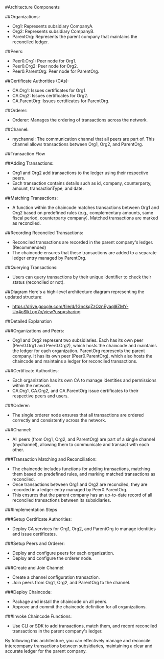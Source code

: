 #Architecture Components

##Organizations:
- Org1: Represents subsidiary CompanyA.
- Org2: Represents subsidiary CompanyB.
- ParentOrg: Represents the parent company that maintains the reconciled ledger.

##Peers:
- Peer0.Org1: Peer node for Org1.
- Peer0.Org2: Peer node for Org2.
- Peer0.ParentOrg: Peer node for ParentOrg.

##Certificate Authorities (CAs):
- CA.Org1: Issues certificates for Org1.
- CA.Org2: Issues certificates for Org2.
- CA.ParentOrg: Issues certificates for ParentOrg.

##Orderer:
- Orderer: Manages the ordering of transactions across the network.

##Channel:
- mychannel: The communication channel that all peers are part of. This channel allows transactions between Org1, Org2, and ParentOrg.

##Transaction Flow

##Adding Transactions:
- Org1 and Org2 add transactions to the ledger using their respective peers.
- Each transaction contains details such as id, company, counterparty, amount, transactionType, and date.

##Matching Transactions:
- A function within the chaincode matches transactions between Org1 and Org2 based on predefined rules (e.g., complementary amounts, same fiscal period, counterparty company).
Matched transactions are marked as reconciled.

##Recording Reconciled Transactions:
- Reconciled transactions are recorded in the parent company's ledger.(Recommended)
- The chaincode ensures that these transactions are added to a separate ledger entry managed by ParentOrg.

##Querying Transactions:
- Users can query transactions by their unique identifier to check their status (reconciled or not).

##Diagram
Here's a high-level architecture diagram representing the updated structure:
- https://drive.google.com/file/d/1GnckqZzOznEyaql9ZMY-Uq4oSlkLop7o/view?usp=sharing

##Detailed Explanation

###Organizations and Peers:
- Org1 and Org2 represent two subsidiaries. Each has its own peer (Peer0.Org1 and Peer0.Org2), which hosts the chaincode and maintains the ledger for each organization.
ParentOrg represents the parent company. It has its own peer (Peer0.ParentOrg), which also hosts the chaincode and maintains a ledger for reconciled transactions.

###Certificate Authorities:
- Each organization has its own CA to manage identities and permissions within the network.
- CA.Org1, CA.Org2, and CA.ParentOrg issue certificates to their respective peers and users.

###Orderer:
- The single orderer node ensures that all transactions are ordered correctly and consistently across the network.

###Channel:
- All peers (from Org1, Org2, and ParentOrg) are part of a single channel (mychannel), allowing them to communicate and transact with each other.

###Transaction Matching and Reconciliation:
- The chaincode includes functions for adding transactions, matching them based on predefined rules, and marking matched transactions as reconciled.
- Once transactions between Org1 and Org2 are reconciled, they are recorded in a ledger entry managed by Peer0.ParentOrg.
- This ensures that the parent company has an up-to-date record of all reconciled transactions between its subsidiaries.

###Implementation Steps

###Setup Certificate Authorities:
- Deploy CA services for Org1, Org2, and ParentOrg to manage identities and issue certificates.

###Setup Peers and Orderer:
- Deploy and configure peers for each organization.
- Deploy and configure the orderer node.

###Create and Join Channel:
- Create a channel configuration transaction.
- Join peers from Org1, Org2, and ParentOrg to the channel.

###Deploy Chaincode:
- Package and install the chaincode on all peers.
- Approve and commit the chaincode definition for all organizations.

###Invoke Chaincode Functions:
- Use CLI or SDK to add transactions, match them, and record reconciled transactions in the parent company's ledger.

By following this architecture, you can effectively manage and reconcile intercompany transactions between subsidiaries, maintaining a clear and accurate ledger for the parent company.